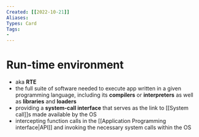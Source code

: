 ```yaml
---
Created: [[2022-10-21]]
Aliases: 
Types: Card
Tags: 
- 
---
```

# Run-time environment
- aka **RTE**
- the full suite of software needed to execute app written in a given programming language, including its **compilers** or **interpreters** as well as **libraries** and **loaders**
- providing a **system-call interface** that serves as the link to [[System call]]s made available by the OS
- intercepting function calls in the [[Application Programming interface|API]] and invoking the necessary system calls within the OS